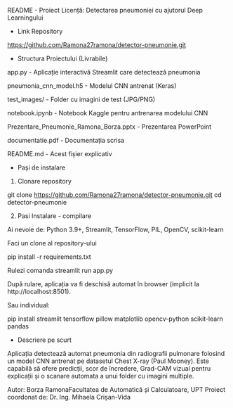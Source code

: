 README - Proiect Licență: Detectarea pneumoniei cu ajutorul Deep Learningului



- Link Repository

https://github.com/Ramona27ramona/detector-pneumonie.git



- Structura Proiectului (Livrabile)

app.py - Aplicație interactivă Streamlit care detectează pneumonia

pneumonia_cnn_model.h5 - Modelul CNN antrenat (Keras)

test_images/ - Folder cu imagini de test (JPG/PNG)

notebook.ipynb - Notebook Kaggle pentru antrenarea modelului CNN

Prezentare_Pneumonie_Ramona_Borza.pptx - Prezentarea PowerPoint

documentatie.pdf - Documentația scrisa

README.md - Acest fișier explicativ




- Pași de instalare

1. Clonare repository

git clone https://github.com/Ramona27ramona/detector-pneumonie.git
cd detector-pneumonie


2. Pasi Instalare - compilare

Ai nevoie de: Python 3.9+, Streamlit, TensorFlow, PIL, OpenCV, scikit-learn

Faci un clone al repository-ului

pip install -r requirements.txt

Rulezi comanda streamlit run app.py

După rulare, aplicația va fi deschisă automat în browser (implicit la http://localhost:8501).



Sau individual:

pip install streamlit tensorflow pillow matplotlib opencv-python scikit-learn pandas






- Descriere pe scurt

Aplicația detectează automat pneumonia din radiografii pulmonare folosind un model CNN antrenat pe datasetul Chest X-ray (Paul Mooney). Este capabilă să ofere predicții, scor de încredere, Grad-CAM vizual pentru explicații și o scanare automata a unui folder cu imagini multiple.



Autor: Borza RamonaFacultatea de Automatică și Calculatoare, UPT Proiect coordonat de: Dr. Ing. Mihaela Crișan-Vida